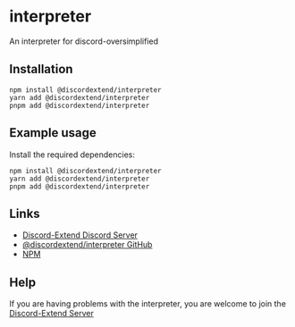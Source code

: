 # interpreter
An interpreter for discord-oversimplified

## Installation
```sh-session
npm install @discordextend/interpreter
yarn add @discordextend/interpreter
pnpm add @discordextend/interpreter
```

## Example usage
Install the required dependencies:
```sh-session
npm install @discordextend/interpreter
yarn add @discordextend/interpreter
pnpm add @discordextend/interpreter
```

## Links
* [Discord-Extend Discord Server](https://discord.gg/AQwkmv7kA9)
* [@discordextend/interpreter GitHub](https://github.com/discordextend/interpreter)
* [NPM](https://npmjs.org/package/@discordextend/interpreter)

## Help
If you are having problems with the interpreter, you are welcome to join the [Discord-Extend Server](https://discord.gg/AQwkmv7kA9)
